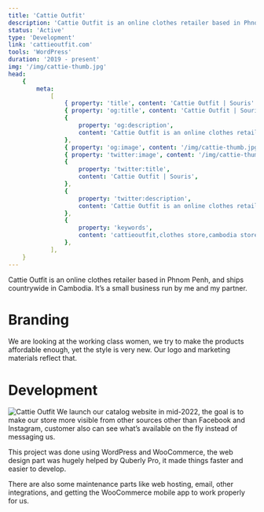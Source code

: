 ```yaml
---
title: 'Cattie Outfit'
description: 'Cattie Outfit is an online clothes retailer based in Phnom Penh, and ships countrywide in Cambodia.'
status: 'Active'
type: 'Development'
link: 'cattieoutfit.com'
tools: 'WordPress'
duration: '2019 - present'
img: '/img/cattie-thumb.jpg'
head:
    {
        meta:
            [
                { property: 'title', content: 'Cattie Outfit | Souris' },
                { property: 'og:title', content: 'Cattie Outfit | Souris' },
                {
                    property: 'og:description',
                    content: 'Cattie Outfit is an online clothes retailer based in Phnom Penh, and ships countrywide in Cambodia.',
                },
                { property: 'og:image', content: '/img/cattie-thumb.jpg' },
                { property: 'twitter:image', content: '/img/cattie-thumb.jpg' },
                {
                    property: 'twitter:title',
                    content: 'Cattie Outfit | Souris',
                },
                {
                    property: 'twitter:description',
                    content: 'Cattie Outfit is an online clothes retailer based in Phnom Penh, and ships countrywide in Cambodia.',
                },
                {
                    property: 'keywords',
                    content: 'cattieoutfit,clothes store,cambodia store',
                },
            ],
    }
---
```


Cattie Outfit is an online clothes retailer based in Phnom Penh, and ships countrywide in Cambodia. It’s a small business run by me and my partner.

<!--more-->

# Branding

We are looking at the working class women, we try to make the products affordable enough, yet the style is very new. Our logo and marketing materials reflect that.

# Development

![Cattie Outfit](/img/cattie-web.png)
We launch our catalog website in mid-2022, the goal is to make our store more visible from other sources other than Facebook and Instagram, customer also can see what’s available on the fly instead of messaging us.

This project was done using WordPress and WooCommerce, the web design part was hugely helped by Quberly Pro, it made things faster and easier to develop.

There are also some maintenance parts like web hosting, email, other integrations, and getting the WooCommerce mobile app to work properly for us.
